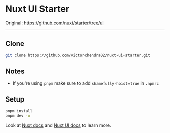 # Nuxt UI Starter
Original: https://github.com/nuxt/starter/tree/ui

---
## Clone
```bash
git clone https://github.com/victorchendra02/nuxt-ui-starter.git
```

## Notes
- If you're using `pnpm` make sure to add `shamefully-hoist=true` in `.npmrc`

## Setup
```bash
pnpm install
pnpm dev -o
```

Look at [Nuxt docs](https://nuxt.com/docs/getting-started/introduction) and [Nuxt UI docs](https://ui.nuxt.com) to learn more.
